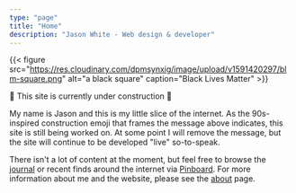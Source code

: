 ```yaml
---
type: "page"
title: "Home"
description: "Jason White - Web design & developer"
---
```


{{< figure src="https://res.cloudinary.com/dpmsynxig/image/upload/v1591420297/blm-square.png" alt="a black square" caption="Black Lives Matter" >}}

🚧 This site is currently under construction 🚧

My name is Jason and this is my little slice of the internet. As the 90s-inspired construction emoji that frames the message above indicates, this site is still being worked on. At some point I will remove the message, but the site will continue to be developed "live" so-to-speak.

There isn't a lot of content at the moment, but feel free to browse the [journal](/journal/) or recent finds around the internet via <a href="https://pinboard.in/u:jasonwhite" target="_blank">Pinboard</a>. For more information about me and the website, please see the [about](/about/) page.

